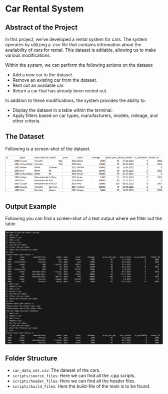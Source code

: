 # Car Rental System

## Abstract of the Project
In this project, we've developed a rental system for cars. The system operates by utilizing a .csv file that contains information about the availability of cars for rental. This dataset is editable, allowing us to make various modifications.

Within the system, we can perform the following actions on the dataset:

- Add a new car to the dataset.
- Remove an existing car from the dataset.
- Rent out an available car.
- Return a car that has already been rented out.

In addition to these modifications, the system provides the ability to:

- Display the dataset in a table within the terminal.
- Apply filters based on car types, manufacturers, models, mileage, and other criteria.

## The Dataset
Following is a screen-shot of the dataset.
<p float="left">
  <img src="readme_images/Table.PNG" width="700" />
</p>

## Output Example
Following you can find a screen-shot of a test output where we filter out the table.
<p float="left">
  <img src="readme_images/Output_Example.PNG" width="700" />
</p>

## Folder Structure
- `car_data_set.csv`: The dataset of the cars.
- `scripts/source_files`: Here we can find all the .cpp scripts.
- `scripts/header_files`: Here we can find all the header files.
- `scripts/build_files`: Here the build-file of the main is to be found.
